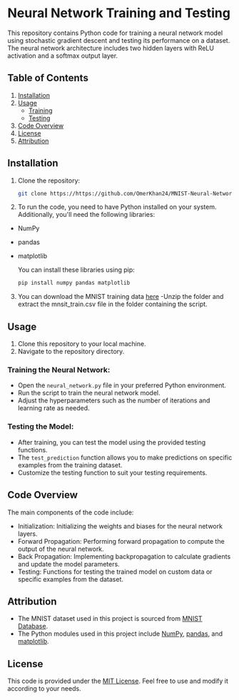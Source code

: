 # Neural Network Training and Testing

This repository contains Python code for training a neural network model using stochastic gradient descent and testing its performance on a dataset. The neural network architecture includes two hidden layers with ReLU activation and a softmax output layer.

## Table of Contents

1. [Installation](#installation)
2. [Usage](#usage)
   - [Training](#training-the-neural-network)
   - [Testing](#testing-the-model)
3. [Code Overview](#code-overview)
4. [License](#license)
5. [Attribution](#attribution)

## Installation

1. Clone the repository:
   ```bash
   git clone https://https://github.com/OmerKhan24/MNIST-Neural-Network.git

2. To run the code, you need to have Python installed on your system. Additionally, you'll need the following libraries:

- NumPy
- pandas
- matplotlib

  You can install these libraries using pip:
   ```bash
   pip install numpy pandas matplotlib
3. You can download the MNIST training data [here](https://www.kaggle.com/datasets/oddrationale/mnist-in-csv/download?datasetVersionNumber=2)
   -Unzip the folder and extract the mnsit_train.csv file in the folder containing the script.
## Usage

1. Clone this repository to your local machine.
2. Navigate to the repository directory.

  ### Training the Neural Network:
  
  - Open the `neural_network.py` file in your preferred Python environment.
  - Run the script to train the neural network model.
  - Adjust the hyperparameters such as the number of iterations and learning rate as needed.
  
  ### Testing the Model:
  
  - After training, you can test the model using the provided testing functions.
  - The `test_prediction` function allows you to make predictions on specific examples from the training dataset.
  - Customize the testing function to suit your testing requirements.

## Code Overview

The main components of the code include:

- Initialization: Initializing the weights and biases for the neural network layers.
- Forward Propagation: Performing forward propagation to compute the output of the neural network.
- Back Propagation: Implementing backpropagation to calculate gradients and update the model parameters.
- Testing: Functions for testing the trained model on custom data or specific examples from the dataset.

## Attribution

- The MNIST dataset used in this project is sourced from [MNIST Database](http://yann.lecun.com/exdb/mnist/).
- The Python modules used in this project include [NumPy](https://numpy.org/), [pandas](https://pandas.pydata.org/), and [matplotlib](https://matplotlib.org/).

## License

This code is provided under the [MIT License](https://github.com/OmerKhan24/MNIST-Neural-Network/blob/main/LICENSE). Feel free to use and modify it according to your needs.



